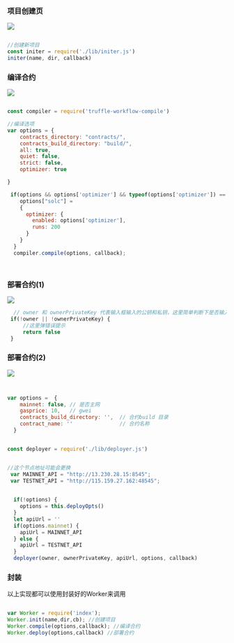 



### 项目创建页

![](http://palu6iv0v.bkt.clouddn.com/UC20180622_121042.png)

```javascript

//创建新项目
const initer = require('./lib/initer.js')
initer(name, dir, callback)

```

### 编译合约

![](http://palu6iv0v.bkt.clouddn.com/UC20180622_121116.png)

```javascript

const compiler = require('truffle-workflow-compile')

//编译选项
var options = {
    contracts_directory: "contracts/",
    contracts_build_directory: "build/",
    all: true,
    quiet: false,
    strict: false,
    optimizer: true

}

 if(options && options['optimizer'] && typeof(options['optimizer']) == typeof(true)) {
    options["solc"] = 
    {
      optimizer: {
        enabled: options['optimizer'],
        runs: 200
      }
    }
  }
  compiler.compile(options, callback);




```




### 部署合约(1)

![](http://palu6iv0v.bkt.clouddn.com/UC20180622_121142.png)

```javascript
  // owner 和 ownerPrivateKey 代表输入框输入的公钥和私钥，这里简单判断下是否输入
 if(!owner || !ownerPrivateKey) {
     //这里弹错误提示   
     return false
 }


```


### 部署合约(2)

![](http://palu6iv0v.bkt.clouddn.com/UC20180622_121214.png)


```javascript


var options =  {
    mainnet: false, // 是否主网
    gasprice: 10,   // gwei
    contracts_build_directory: '',  // 合约build 目录
    contract_name: ''               // 合约名称
  }


const deployer = require('./lib/deployer.js')


//这个节点地址可能会更换
 var MAINNET_API = "http://13.230.28.15:8545";
 var TESTNET_API = "http://115.159.27.162:48545";
 

  if(!options) {
    options = this.deployOpts()
  }
  let apiUrl = ''
  if(options.mainnet) {
    apiUrl = MAINNET_API
  } else {
    apiUrl = TESTNET_API
  }
  deployer(owner, ownerPrivateKey, apiUrl, options, callback)


```


### 封装

以上实现都可以使用封装好的Worker来调用

```javascript

var Worker = require('index');
Worker.init(name,dir,cb); //创建项目
Worker.compile(options,callback); //编译合约
Worker.deploy(options,callback) //部署合约

```